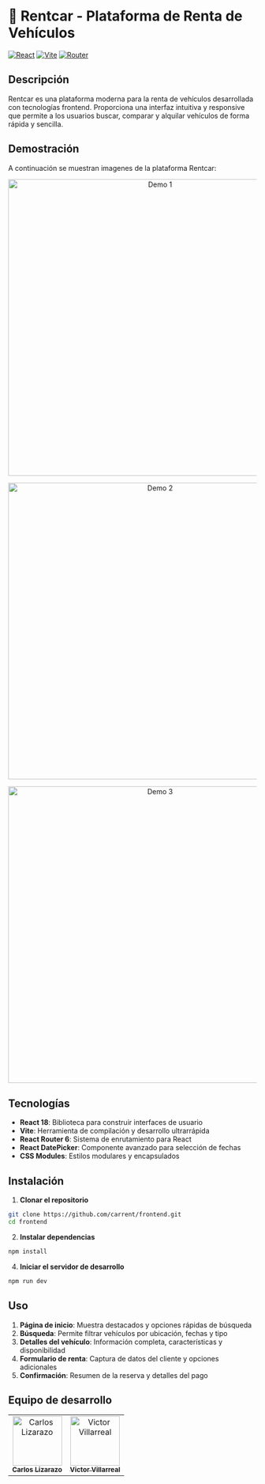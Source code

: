 # 🚗 Rentcar - Plataforma de Renta de Vehículos

[![React](https://img.shields.io/badge/React-20232A?style=for-the-badge&logo=react&logoColor=61DAFB)](https://reactjs.org/)
[![Vite](https://img.shields.io/badge/Vite-646CFF?style=for-the-badge&logo=vite&logoColor=white)](https://vitejs.dev/)
[![Router](https://img.shields.io/badge/React_Router-CA4245?style=for-the-badge&logo=react-router&logoColor=white)](https://reactrouter.com/)

## Descripción

Rentcar es una plataforma moderna para la renta de vehículos desarrollada con tecnologías frontend. Proporciona una interfaz intuitiva y responsive que permite a los usuarios buscar, comparar y alquilar vehículos de forma rápida y sencilla.

## Demostración

A continuación se muestran imagenes de la plataforma Rentcar:

<p align="center">
  <img src="/demo1.png" alt="Demo 1" width="600"/>
</p>
<p align="center">
  <img src="/demo2.png" alt="Demo 2" width="600"/>
</p>
<p align="center">
  <img src="/demo3.png" alt="Demo 3" width="600"/>
</p>

## Tecnologías

- **React 18**: Biblioteca para construir interfaces de usuario
- **Vite**: Herramienta de compilación y desarrollo ultrarrápida
- **React Router 6**: Sistema de enrutamiento para React
- **React DatePicker**: Componente avanzado para selección de fechas
- **CSS Modules**: Estilos modulares y encapsulados

## Instalación

1. **Clonar el repositorio**

```bash
git clone https://github.com/carrent/frontend.git
cd frontend
```

2. **Instalar dependencias**

```bash
npm install
```

4. **Iniciar el servidor de desarrollo**

```bash
npm run dev
```

## Uso

1. **Página de inicio**: Muestra destacados y opciones rápidas de búsqueda
2. **Búsqueda**: Permite filtrar vehículos por ubicación, fechas y tipo
3. **Detalles del vehículo**: Información completa, características y disponibilidad
4. **Formulario de renta**: Captura de datos del cliente y opciones adicionales
5. **Confirmación**: Resumen de la reserva y detalles del pago

## Equipo de desarrollo

<table>
  <tr>
    <td align="center">
      <a href="https://github.com/CALR0">
        <img src="https://github.com/CALR0.png" width="100px;" alt="Carlos Lizarazo"/>
        <br />
        <sub><b>Carlos Lizarazo</b></sub>
      </a>
    </td>
    <td align="center">
      <a href="https://github.com/Viraviutt">
        <img src="https://github.com/Viraviutt.png" width="100px;" alt="Victor Villarreal"/>
        <br />
        <sub><b>Victor Villarreal</b></sub>
      </a>
    </td>
  </tr>
</table>